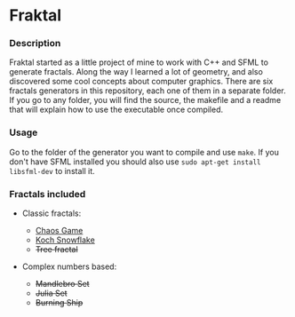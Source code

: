 # Fraktal

### Description
Fraktal started as a little project of mine to work with C++ and SFML to generate fractals. Along the way I learned a lot of geometry, and also discovered some cool concepts about computer graphics. There are six fractals generators in this repository, each one of them in a separate folder. If you go to any folder, you will find the source, the makefile and a readme that will explain how to use the executable once compiled.

### Usage
Go to the folder of the generator you want to compile and use `make`. If you don't have SFML installed you should also use `sudo apt-get install libsfml-dev` to install it.

### Fractals included
* Classic fractals:
    * [Chaos Game](https://en.wikipedia.org/wiki/Chaos_game)
    * [Koch Snowflake](https://en.wikipedia.org/wiki/Koch_snowflake)
    * ~~Tree fractal~~

* Complex numbers based:
    * ~~Mandlebro Set~~
    * ~~Julia Set~~
    * ~~Burning Ship~~
